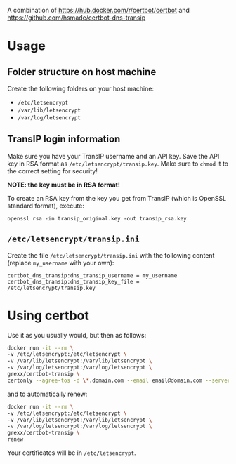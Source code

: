 A combination of https://hub.docker.com/r/certbot/certbot and https://github.com/hsmade/certbot-dns-transip

Usage
===

Folder structure on host machine
----
Create the following folders on your host machine:
* `/etc/letsencrypt`
* `/var/lib/letsencrypt`
* `/var/log/letsencrypt`

TransIP login information
----
Make sure you have your TransIP username and an API key. Save the API key in RSA format as `/etc/letsencrypt/transip.key`. Make sure to `chmod` it to the correct setting for security!

**NOTE: the key must be in RSA format!**

To create an RSA key from the key you get from TransIP (which is OpenSSL standard format), execute:

`openssl rsa -in transip_original.key -out transip_rsa.key`

`/etc/letsencrypt/transip.ini`
----
Create the file `/etc/letsencrypt/transip.ini` with the following content (replace `my_username` with your own):

```
certbot_dns_transip:dns_transip_username = my_username
certbot_dns_transip:dns_transip_key_file = /etc/letsencrypt/transip.key
```

Using certbot
====
Use it as you usually would, but then as follows:

```sh
docker run -it --rm \
-v /etc/letsencrypt:/etc/letsencrypt \
-v /var/lib/letsencrypt:/var/lib/letsencrypt \
-v /var/log/letsencrypt:/var/log/letsencrypt \
grexx/certbot-transip \
certonly --agree-tos -d \*.domain.com --email email@domain.com --server https://acme-v02.api.letsencrypt.org/directory -a certbot-dns-transip:dns-transip --certbot-dns-transip:dns-transip-credentials /etc/letsencrypt/transip.ini --certbot-dns-transip:dns-transip-propagation-seconds 240
```

and to automatically renew:

```sh
docker run -it --rm \
-v /etc/letsencrypt:/etc/letsencrypt \
-v /var/lib/letsencrypt:/var/lib/letsencrypt \
-v /var/log/letsencrypt:/var/log/letsencrypt \
grexx/certbot-transip \
renew
```

Your certificates will be in `/etc/letsencrypt`.